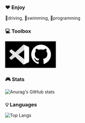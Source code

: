 ### ❤️ Enjoy

🚗driving, 🐬swimming, 📂programming



### 💻 Toolbox

![toolbox](README.assets/toolbox-16571056925442.png)



### 🎮 Stats

![Anurag's GitHub stats](https://github-readme-stats.vercel.app/api?username=code-sum&show_icons=true&theme=alogolia)



### 💡 Languages

![Top Langs](https://github-readme-stats.vercel.app/api/top-langs/?username=code-sum&layout=compact&theme=algolia)

